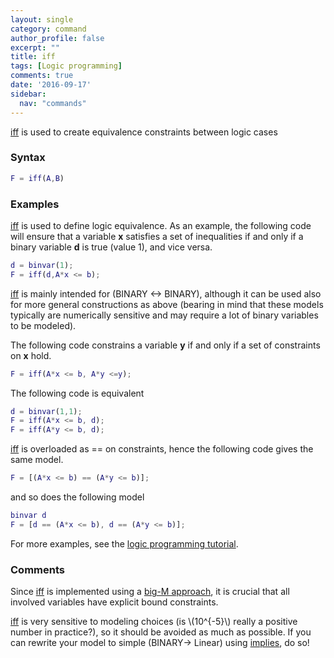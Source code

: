 ```yaml
---
layout: single
category: command
author_profile: false
excerpt: ""
title: iff
tags: [Logic programming]
comments: true
date: '2016-09-17'
sidebar:
  nav: "commands"
---
```


[iff](/command/iff) is used to create equivalence constraints between logic cases

### Syntax

````matlab
F = iff(A,B)
````

### Examples

[iff](/command/iff) is used to define logic equivalence. As an example, the following code will ensure that a variable **x** satisfies a set of inequalities if and only if a binary variable **d** is true (value 1), and vice versa.

````matlab
d = binvar(1);
F = iff(d,A*x <= b);
````

[iff](/command/iff) is mainly intended for (BINARY <-> BINARY), although it can be used also for more general constructions as above (bearing in mind that these models typically are numerically sensitive and may require a lot of binary variables to be modeled).

The following code constrains a variable **y** if and only if a set of constraints on **x** hold.

````matlab
F = iff(A*x <= b, A*y <=y);
````

The following code is equivalent

````matlab
d = binvar(1,1);
F = iff(A*x <= b, d);
F = iff(A*y <= b, d);
````

[iff](/command/iff) is overloaded as == on constraints, hence the following code gives the same model.

````matlab
F = [(A*x <= b) == (A*y <= b)];
````

and so does the following model

````matlab
binvar d
F = [d == (A*x <= b), d == (A*y <= b)];
````

For more examples, see the [logic programming tutorial](/tutorial/logicprogramming).

### Comments
Since [iff](/command/iff) is implemented using a [big-M approach](/tutorial/bigmandconvexhulls), it is crucial that all involved variables have explicit bound constraints.

[iff](/command/iff) is very sensitive to modeling choices (is \\(10^{-5}\\) really a positive number in practice?), so it should be avoided as much as possible. If you can rewrite your model to simple (BINARY-> Linear) using [implies](/command/implies), do so!
